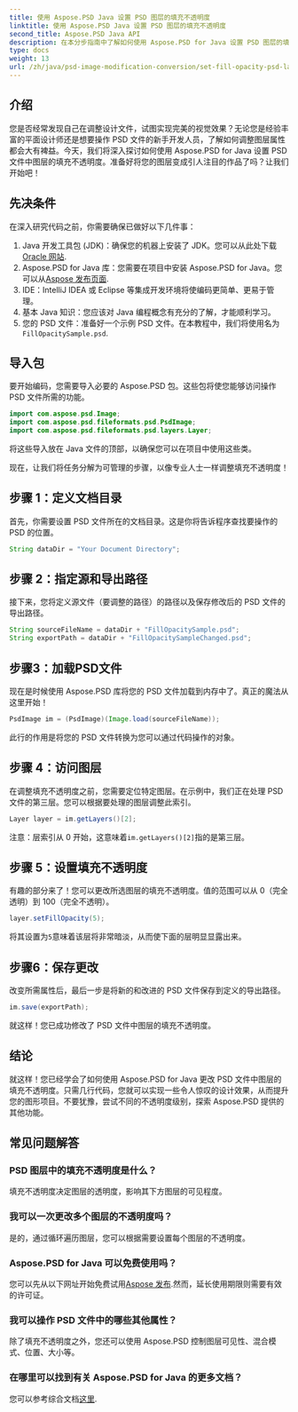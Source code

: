 ```yaml
---
title: 使用 Aspose.PSD Java 设置 PSD 图层的填充不透明度
linktitle: 使用 Aspose.PSD Java 设置 PSD 图层的填充不透明度
second_title: Aspose.PSD Java API
description: 在本分步指南中了解如何使用 Aspose.PSD for Java 设置 PSD 图层的填充不透明度。高效增强您的图形设计项目。
type: docs
weight: 13
url: /zh/java/psd-image-modification-conversion/set-fill-opacity-psd-layers/
---
```

## 介绍
您是否经常发现自己在调整设计文件，试图实现完美的视觉效果？无论您是经验丰富的平面设计师还是想要操作 PSD 文件的新手开发人员，了解如何调整图层属性都会大有裨益。今天，我们将深入探讨如何使用 Aspose.PSD for Java 设置 PSD 文件中图层的填充不透明度。准备好将您的图层变成引人注目的作品了吗？让我们开始吧！
## 先决条件
在深入研究代码之前，你需要确保已做好以下几件事：
1.  Java 开发工具包 (JDK)：确保您的机器上安装了 JDK。您可以从此处下载[Oracle 网站](https://www.oracle.com/java/technologies/javase-downloads.html).
2.  Aspose.PSD for Java 库：您需要在项目中安装 Aspose.PSD for Java。您可以从[Aspose 发布页面](https://releases.aspose.com/psd/java/).
3. IDE：IntelliJ IDEA 或 Eclipse 等集成开发环境将使编码更简单、更易于管理。
4. 基本 Java 知识：您应该对 Java 编程概念有充分的了解，才能顺利学习。
5. 您的 PSD 文件：准备好一个示例 PSD 文件。在本教程中，我们将使用名为`FillOpacitySample.psd`.
## 导入包
要开始编码，您需要导入必要的 Aspose.PSD 包。这些包将使您能够访问操作 PSD 文件所需的功能。
```java
import com.aspose.psd.Image;
import com.aspose.psd.fileformats.psd.PsdImage;
import com.aspose.psd.fileformats.psd.layers.Layer;
```
将这些导入放在 Java 文件的顶部，以确保您可以在项目中使用这些类。

现在，让我们将任务分解为可管理的步骤，以像专业人士一样调整填充不透明度！
## 步骤 1：定义文档目录
首先，你需要设置 PSD 文件所在的文档目录。这是你将告诉程序查找要操作的 PSD 的位置。
```java
String dataDir = "Your Document Directory";
```
## 步骤 2：指定源和导出路径
接下来，您将定义源文件（要调整的路径）的路径以及保存修改后的 PSD 文件的导出路径。
```java
String sourceFileName = dataDir + "FillOpacitySample.psd";
String exportPath = dataDir + "FillOpacitySampleChanged.psd";
```
## 步骤3：加载PSD文件
现在是时候使用 Aspose.PSD 库将您的 PSD 文件加载到内存中了。真正的魔法从这里开始！
```java
PsdImage im = (PsdImage)(Image.load(sourceFileName));
```
此行的作用是将您的 PSD 文件转换为您可以通过代码操作的对象。
## 步骤 4：访问图层
在调整填充不透明度之前，您需要定位特定图层。在示例中，我们正在处理 PSD 文件的第三层。您可以根据要处理的图层调整此索引。
```java
Layer layer = im.getLayers()[2];
```
注意：层索引从 0 开始，这意味着`im.getLayers()[2]`指的是第三层。
## 步骤 5：设置填充不透明度
有趣的部分来了！您可以更改所选图层的填充不透明度。值的范围可以从 0（完全透明）到 100（完全不透明）。
```java
layer.setFillOpacity(5);
```
将其设置为`5`意味着该层将非常暗淡，从而使下面的层明显显露出来。
## 步骤6：保存更改
改变所需属性后，最后一步是将新的和改进的 PSD 文件保存到定义的导出路径。
```java
im.save(exportPath);
```
就这样！您已成功修改了 PSD 文件中图层的填充不透明度。
## 结论
就这样！您已经学会了如何使用 Aspose.PSD for Java 更改 PSD 文件中图层的填充不透明度。只需几行代码，您就可以实现一些令人惊叹的设计效果，从而提升您的图形项目。不要犹豫，尝试不同的不透明度级别，探索 Aspose.PSD 提供的其他功能。
## 常见问题解答
### PSD 图层中的填充不透明度是什么？
填充不透明度决定图层的透明度，影响其下方图层的可见程度。
### 我可以一次更改多个图层的不透明度吗？
是的，通过循环遍历图层，您可以根据需要设置每个图层的不透明度。
### Aspose.PSD for Java 可以免费使用吗？
您可以先从以下网址开始免费试用[Aspose 发布](https://releases.aspose.com/).然而，延长使用期限则需要有效的许可证。
### 我可以操作 PSD 文件中的哪些其他属性？
除了填充不透明度之外，您还可以使用 Aspose.PSD 控制图层可见性、混合模式、位置、大小等。
### 在哪里可以找到有关 Aspose.PSD for Java 的更多文档？
您可以参考综合文档[这里](https://reference.aspose.com/psd/java/).
